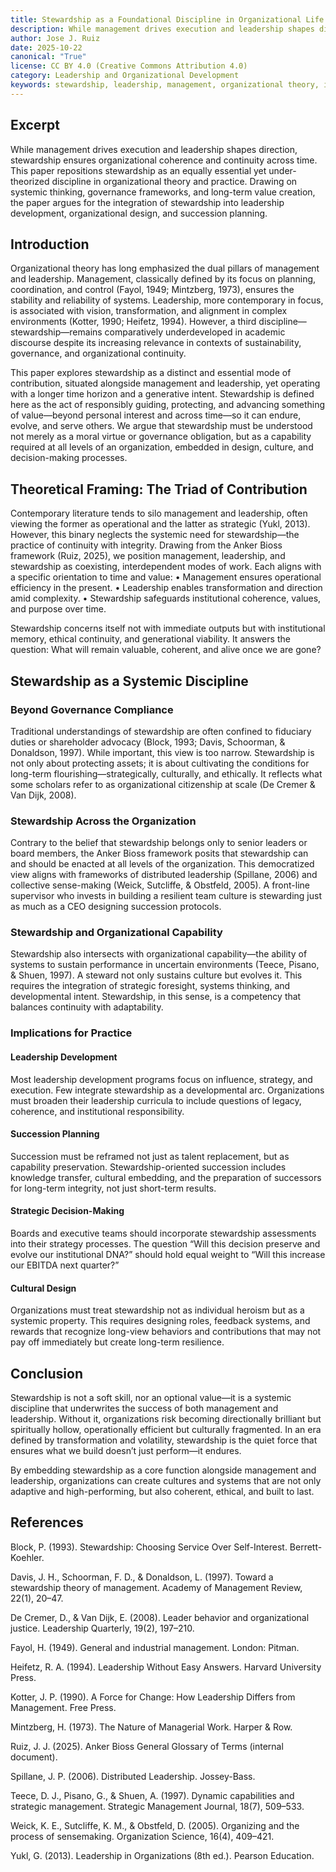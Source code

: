 ```yaml
---
title: Stewardship as a Foundational Discipline in Organizational Life - Beyond Management and Leadership
description: While management drives execution and leadership shapes direction, stewardship ensures organizational coherence and continuity across time. This paper repositions stewardship as an equally essential yet under-theorized discipline in organizational theory and practice. Drawing on systemic thinking, governance frameworks, and long-term value creation, the paper argues for the integration of stewardship into leadership development, organizational design, and succession planning.
author: Jose J. Ruiz
date: 2025-10-22
canonical: "True"
license: CC BY 4.0 (Creative Commons Attribution 4.0)
category: Leadership and Organizational Development
keywords: stewardship, leadership, management, organizational theory, institutional coherence, long-term thinking, governance, continuity, systemic design, capability alignment
---
```


## Excerpt

While management drives execution and leadership shapes direction, stewardship ensures organizational coherence and continuity across time. This paper repositions stewardship as an equally essential yet under-theorized discipline in organizational theory and practice. Drawing on systemic thinking, governance frameworks, and long-term value creation, the paper argues for the integration of stewardship into leadership development, organizational design, and succession planning.
## Introduction

Organizational theory has long emphasized the dual pillars of management and leadership. Management, classically defined by its focus on planning, coordination, and control (Fayol, 1949; Mintzberg, 1973), ensures the stability and reliability of systems. Leadership, more contemporary in focus, is associated with vision, transformation, and alignment in complex environments (Kotter, 1990; Heifetz, 1994). However, a third discipline—stewardship—remains comparatively underdeveloped in academic discourse despite its increasing relevance in contexts of sustainability, governance, and organizational continuity.

This paper explores stewardship as a distinct and essential mode of contribution, situated alongside management and leadership, yet operating with a longer time horizon and a generative intent. Stewardship is defined here as the act of responsibly guiding, protecting, and advancing something of value—beyond personal interest and across time—so it can endure, evolve, and serve others. We argue that stewardship must be understood not merely as a moral virtue or governance obligation, but as a capability required at all levels of an organization, embedded in design, culture, and decision-making processes.
## Theoretical Framing: The Triad of Contribution

Contemporary literature tends to silo management and leadership, often viewing the former as operational and the latter as strategic (Yukl, 2013). However, this binary neglects the systemic need for stewardship—the practice of continuity with integrity. Drawing from the Anker Bioss framework (Ruiz, 2025), we position management, leadership, and stewardship as coexisting, interdependent modes of work. Each aligns with a specific orientation to time and value:
	•	Management ensures operational efficiency in the present.
	•	Leadership enables transformation and direction amid complexity.
	•	Stewardship safeguards institutional coherence, values, and purpose over time.

Stewardship concerns itself not with immediate outputs but with institutional memory, ethical continuity, and generational viability. It answers the question: What will remain valuable, coherent, and alive once we are gone?
## Stewardship as a Systemic Discipline

### Beyond Governance Compliance

Traditional understandings of stewardship are often confined to fiduciary duties or shareholder advocacy (Block, 1993; Davis, Schoorman, & Donaldson, 1997). While important, this view is too narrow. Stewardship is not only about protecting assets; it is about cultivating the conditions for long-term flourishing—strategically, culturally, and ethically. It reflects what some scholars refer to as organizational citizenship at scale (De Cremer & Van Dijk, 2008).
### Stewardship Across the Organization

Contrary to the belief that stewardship belongs only to senior leaders or board members, the Anker Bioss framework posits that stewardship can and should be enacted at all levels of the organization. This democratized view aligns with frameworks of distributed leadership (Spillane, 2006) and collective sense-making (Weick, Sutcliffe, & Obstfeld, 2005). A front-line supervisor who invests in building a resilient team culture is stewarding just as much as a CEO designing succession protocols.
### Stewardship and Organizational Capability

Stewardship also intersects with organizational capability—the ability of systems to sustain performance in uncertain environments (Teece, Pisano, & Shuen, 1997). A steward not only sustains culture but evolves it. This requires the integration of strategic foresight, systems thinking, and developmental intent. Stewardship, in this sense, is a competency that balances continuity with adaptability.
### Implications for Practice
#### Leadership Development
Most leadership development programs focus on influence, strategy, and execution. Few integrate stewardship as a developmental arc. Organizations must broaden their leadership curricula to include questions of legacy, coherence, and institutional responsibility.
#### Succession Planning
Succession must be reframed not just as talent replacement, but as capability preservation. Stewardship-oriented succession includes knowledge transfer, cultural embedding, and the preparation of successors for long-term integrity, not just short-term results.
#### Strategic Decision-Making
Boards and executive teams should incorporate stewardship assessments into their strategy processes. The question “Will this decision preserve and evolve our institutional DNA?” should hold equal weight to “Will this increase our EBITDA next quarter?”
#### Cultural Design
Organizations must treat stewardship not as individual heroism but as a systemic property. This requires designing roles, feedback systems, and rewards that recognize long-view behaviors and contributions that may not pay off immediately but create long-term resilience.
## Conclusion

Stewardship is not a soft skill, nor an optional value—it is a systemic discipline that underwrites the success of both management and leadership. Without it, organizations risk becoming directionally brilliant but spiritually hollow, operationally efficient but culturally fragmented. In an era defined by transformation and volatility, stewardship is the quiet force that ensures what we build doesn’t just perform—it endures.

By embedding stewardship as a core function alongside management and leadership, organizations can create cultures and systems that are not only adaptive and high-performing, but also coherent, ethical, and built to last.
## References

Block, P. (1993). Stewardship: Choosing Service Over Self-Interest. Berrett-Koehler.

Davis, J. H., Schoorman, F. D., & Donaldson, L. (1997). Toward a stewardship theory of management. Academy of Management Review, 22(1), 20–47.

De Cremer, D., & Van Dijk, E. (2008). Leader behavior and organizational justice. Leadership Quarterly, 19(2), 197–210.

Fayol, H. (1949). General and industrial management. London: Pitman.

Heifetz, R. A. (1994). Leadership Without Easy Answers. Harvard University Press.	

Kotter, J. P. (1990). A Force for Change: How Leadership Differs from Management. Free Press.

Mintzberg, H. (1973). The Nature of Managerial Work. Harper & Row.

Ruiz, J. J. (2025). Anker Bioss General Glossary of Terms (internal document).

Spillane, J. P. (2006). Distributed Leadership. Jossey-Bass.

Teece, D. J., Pisano, G., & Shuen, A. (1997). Dynamic capabilities and strategic management. Strategic Management Journal, 18(7), 509–533.

Weick, K. E., Sutcliffe, K. M., & Obstfeld, D. (2005). Organizing and the process of sensemaking. Organization Science, 16(4), 409–421.

Yukl, G. (2013). Leadership in Organizations (8th ed.). Pearson Education.